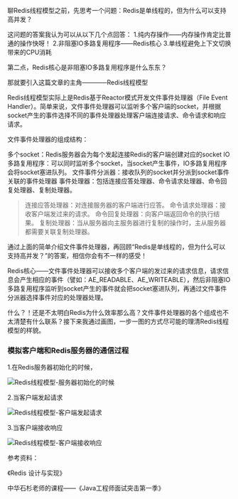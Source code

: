 聊Redis线程模型之前，先思考一个问题：Redis是单线程的，但为什么可以支持高并发？


这问题的答案我认为可以从以下几个点回答：
1.纯内存操作——内存操作肯定比普通的操作快呀！
2.非阻塞IO多路复用程序——Redis核心
3.单线程避免上下文切换带来的CPU消耗

第二点，Redis核心是非阻塞IO多路复用程序是什么东东？

那就要引入这篇文章的主角————Redis线程模型

Redis线程模型实际上是Redis基于Reactor模式开发文件事件处理器（File Event Handler）。简单来说，文件事件处理器可以监听多个客户端的socket，并根据socket产生的事件选择不同的事件处理器处理客户端连接请求、命令请求和响应请求。

文件事件处理器的组成结构：

多个socket：Redis服务器会为每个发起连接Redis的客户端创建对应的socket
IO多路复用程序：可以同时监听多个socket，当socket产生事件，IO多路复用程序会将socket塞进队列。
文件事件分派器：接收队列的socket并分派到socket事件关联的事件处理器
事件处理器：包括连接应答处理器、命令请求处理器、命令回复处理器、复制处理器。

>连接应答处理器：对连接服务器的客户端进行应答。
命令请求处理器：接收客户端发过来的请求。
命令回复处理器：向客户端返回命令的执行结果。
复制处理器：当从服务器向主服务器进行复制的操作时，主从服务器都需要关联复制处理器。

通过上面的简单介绍文件事件处理器，再回顾“Redis是单线程的，但为什么可以支持高并发？”的答案，相信你会有不一样的感受！

Redis核心——文件事件处理器可以接收多个客户端的发过来的请求信息，请求信息会产生相应的事件（譬如：AE_READABLE、AE_WRITEABLE），然后非阻塞IO多路复用程序监听到socket产生的事件就会把socket塞进队列，再通过文件事件分派器选择事件对应的处理器处理。

什么？！还是不太明白Redis为什么效率那么高？文件事件处理器的各个组成也不太清楚有什么联系？接下来我通过画图，一步一图的方式尽可能的理清Redis线程模型的样貌。

### 模拟客户端和Redis服务器的通信过程

1.在Redis服务器初始化的时候，

![Redis线程模型-服务器初始化的时候](https://raw.githubusercontent.com/MuggleLee/PicGo/master/Redis%E5%9B%BE/%E7%BA%BF%E7%A8%8B%E6%A8%A1%E5%9E%8B/Redis%E7%BA%BF%E7%A8%8B%E6%A8%A1%E5%9E%8B-%E6%9C%8D%E5%8A%A1%E5%99%A8%E5%88%9D%E5%A7%8B%E5%8C%96%E7%9A%84%E6%97%B6%E5%80%99.png)

2.当客户端发起请求

![Redis线程模型-客户端发起请求](https://raw.githubusercontent.com/MuggleLee/PicGo/master/Redis%E5%9B%BE/%E7%BA%BF%E7%A8%8B%E6%A8%A1%E5%9E%8B/Redis%E7%BA%BF%E7%A8%8B%E6%A8%A1%E5%9E%8B-%E5%AE%A2%E6%88%B7%E7%AB%AF%E5%8F%91%E8%B5%B7%E8%AF%B7%E6%B1%82.png)

3.当客户端接收响应

![Redis线程模型-客户端接收响应](https://raw.githubusercontent.com/MuggleLee/PicGo/master/Redis%E5%9B%BE/%E7%BA%BF%E7%A8%8B%E6%A8%A1%E5%9E%8B/Redis%E7%BA%BF%E7%A8%8B%E6%A8%A1%E5%9E%8B-%E5%AE%A2%E6%88%B7%E7%AB%AF%E6%8E%A5%E6%94%B6%E5%93%8D%E5%BA%94.png)


参考资料：

《Redis 设计与实现》

中华石杉老师的课程——《Java工程师面试突击第一季》